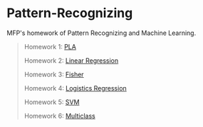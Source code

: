 # Pattern-Recognizing

MFP's homework of Pattern Recognizing and Machine Learning.

> Homework 1: [PLA](./PLA)
>
> Homework 2: [Linear Regression](./Linear%20Regression)
>
> Homework 3: [Fisher](./Fisher)
> 
> Homework 4: [Logistics Regression](./Logistics%20Regression)
> 
> Homework 5: [SVM](./SVM)
>
> Homework 6: [Multiclass](./Multiclass)